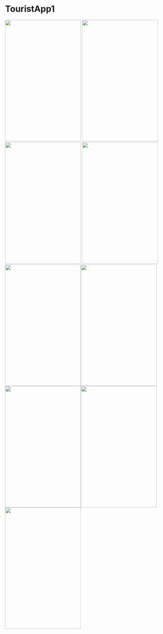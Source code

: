# TouristApp1

<img src="https://user-images.githubusercontent.com/23560077/29328984-03fb60d2-8212-11e7-9d22-ad7b96f0e1b5.png" width="250" height="400" />                       <img src="https://user-images.githubusercontent.com/23560077/29328987-04021c6a-8212-11e7-9a3a-a6dab0fcb0de.png" width="250" height="400" />                       <img src="https://user-images.githubusercontent.com/23560077/29328983-03fafe76-8212-11e7-97cd-918fbcf691ea.png" width="250" height="400" />
<img src="https://user-images.githubusercontent.com/23560077/29328986-03fef012-8212-11e7-9556-cc766bb9a971.png" width="250" height="400" /><img src="https://user-images.githubusercontent.com/23560077/29328988-0402a694-8212-11e7-9547-a61adbe04efc.png" width="250" height="400" /><img src="https://user-images.githubusercontent.com/23560077/29328985-03fbcc34-8212-11e7-856a-ef266174dbb8.png" width="250" height="400" />
<img src="https://user-images.githubusercontent.com/23560077/29328990-042a7c8c-8212-11e7-9810-d94b0d3fe8f9.png" width="250" height="400" /><img src="https://user-images.githubusercontent.com/23560077/29328991-042bc57e-8212-11e7-9c08-3ca34566e0c5.png" width="250" height="400" /><img src="https://user-images.githubusercontent.com/23560077/29328992-04303c08-8212-11e7-86b7-41acc4eeba1c.png" width="250" height="400" />





